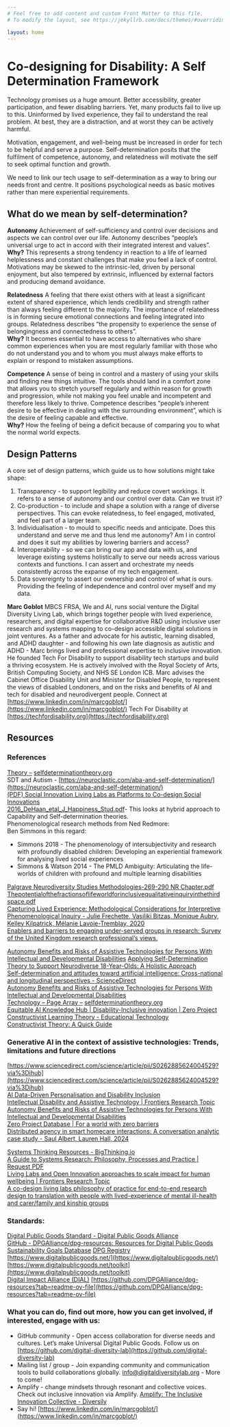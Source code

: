 ```yaml
---
# Feel free to add content and custom Front Matter to this file.
# To modify the layout, see https://jekyllrb.com/docs/themes/#overriding-theme-defaults

layout: home
---
```


<!-- ## Ensuring digital technology can serve the underserved through lived experience and understanding overlooked needs in their environment -->

# Co-designing for Disability: A Self Determination Framework

Technology promises us a huge amount. Better accessibility, greater participation, and fewer disabling barriers. Yet, many products fail to live up to this. Uninformed by lived experience, they fail to understand the real problem. At best, they are a distraction, and at worst they can be actively harmful.

Motivation, engagement, and well-being must be increased in order for tech to be helpful and serve a purpose. Self-determination posits that the fulfilment of competence, autonomy, and relatedness will motivate the self to seek optimal function and growth.

We need to link our tech usage to self-determination as a way to bring our needs front and centre. It positions psychological needs as basic motives rather than mere experiential requirements.

## What do we mean by self-determination?

**Autonomy**
Achievement of self-sufficiency and control over decisions and aspects we can control over our life. Autonomy describes “people’s universal urge to act in accord with their integrated interest and values”.  
**Why?** This represents a strong tendency in reaction to a life of learned helplessness and constant challenges that make you feel a lack of control. Motivations may be skewed to the intrinsic-led, driven by personal enjoyment, but also tempered by extrinsic, influenced by external factors and producing demand avoidance.

**Relatedness**
A feeling that there exist others with at least a significant extent of shared experience, which lends credibility and strength rather than always feeling different to the majority. The importance of relatedness is in forming secure emotional connections and feeling integrated into groups. Relatedness describes “the propensity to experience the sense of belongingness and connectedness to others”.  
**Why?** It becomes essential to have access to alternatives who share common experiences when you are most regularly familiar with those who do not understand you and to whom you must always make efforts to explain or respond to mistaken assumptions.

**Competence**
A sense of being in control and a mastery of using your skills and finding new things intuitive. The tools should land in a comfort zone that allows you to stretch yourself regularly and within reason for growth and progression, while not making you feel unable and incompetent and therefore less likely to thrive. Competence describes “people’s inherent desire to be effective in dealing with the surrounding environment”, which is the desire of feeling capable and effective.  
**Why?** How the feeling of being a deficit because of comparing you to what the normal world expects.

## Design Patterns

A core set of design patterns, which guide us to how solutions might take shape:

1. Transparency \- to support legibility and reduce covert workings. It refers to a sense of autonomy and our control over data. Can we trust it?  
2. Co-production \- to include and shape a solution with a range of diverse perspectives. This can evoke relatedness, to feel engaged, motivated, and feel part of a larger team.  
3. Individualisation \- to mould to specific needs and anticipate. Does this understand and serve me and thus lend me autonomy? Am I in control and does it suit my abilities by lowering barriers and access?  
4. Interoperability \- so we can bring our app and data with us, and leverage existing systems holistically to serve our needs across various contexts and functions. I can assert and orchestrate my needs consistently across the expanse of my tech engagement.
5. Data sovereignty to assert our ownership and control of what is ours. Providing the feeling of independence and control over myself and my data.

**Marc Goblot** MBCS FRSA, We and AI, runs social venture the Digital Diversity Living Lab, which brings together people with lived experience, researchers, and digital expertise for collaborative R\&D using inclusive user research and systems mapping to co-design accessible digital solutions in joint ventures. As a father and advocate for his autistic, learning disabled, and ADHD daughter \- and following his own late diagnosis as autistic and ADHD \- Marc brings lived and professional expertise to inclusive innovation. He founded Tech For Disability to support disability tech startups and build a thriving ecosystem. He is actively involved with the Royal Society of Arts, British Computing Society, and NHS SE London ICB. Marc advises the Cabinet Office Disability Unit and Minister for Disabled People, to represent the views of disabled Londoners, and on the risks and benefits of AI and tech for disabled and neurodivergent people. 
Connect at [https://www.linkedin.com/in/marcgoblot/](https://www.linkedin.com/in/marcgoblot/)
Tech For Disability at [https://techfordisability.org](https://techfordisability.org)

## Resources

### References

[Theory –](https://selfdeterminationtheory.org/theory/) [selfdeterminationtheory.org](http://selfdeterminationtheory.org)  
SDT and Autism \- [https://neuroclastic.com/aba-and-self-determination/](https://neuroclastic.com/aba-and-self-determination/)  
[(PDF) Social Innovation Living Labs as Platforms to Co-design Social Innovations](https://www.researchgate.net/publication/340391475_Social_Innovation_Living_Labs_as_Platforms_to_Co-design_Social_Innovations)  
[2016\_DeHaan\_etal\_J\_Happiness\_Stud.pdf](https://drive.google.com/file/d/17NJJg4aPpLBi158oooc5jGA_zEAgP3tg/view?usp=drive_link)\- This looks at hybrid approach to Capability and Self-determination theories.  
Phenomenological research methods from Ned Redmore:  
Ben Simmons in this regard:

* Simmons 2018 \- The phenomenology of intersubjectivity and research with profoundly disabled children: Developing an experiential framework for analysing lived social experiences  
* Simmons & Watson 2014 \- The PMLD Ambiguity: Articulating the life-worlds of children with profound and multiple learning disabilities

[Palgrave Neurodiversity Studies Methodologies-269-290 NR Chapter.pdf](https://drive.google.com/file/d/1qFlnYxn6hwEZU-dNU_rPtXsKHAoD3JWv/view?usp=drive_link)  
[Thepotentialofthefractionsoflifeworldforinclusivequalitativeinquiryinthethirdspace.pdf](https://drive.google.com/file/d/1aVYkNTd_OZ1wJve8fSExBlAjcU8MTByW/view?usp=drive_link)  
[Capturing Lived Experience: Methodological Considerations for Interpretive Phenomenological Inquiry \- Julie Frechette, Vasiliki Bitzas, Monique Aubry, Kelley Kilpatrick, Mélanie Lavoie-Tremblay, 2020](https://journals.sagepub.com/doi/full/10.1177/1609406920907254)  
[Enablers and barriers to engaging under-served groups in research: Survey of the United Kingdom research professional’s views.](https://openresearch.nihr.ac.uk/articles/3-37)

[Autonomy Benefits and Risks of Assistive Technologies for Persons With Intellectual and Developmental Disabilities](https://www.frontiersin.org/journals/public-health/articles/10.3389/fpubh.2018.00296/full)
[Applying Self-Determination Theory to Support Neurodiverse 18-Year-Olds: A Holistic Approach](https://docs.google.com/document/d/1weW_rNypNWWNLCD8SUm_4FdiKRgVpXyUXQsf8dcHNXc/edit?usp=drive_link)  
[Self-determination and attitudes toward artificial intelligence: Cross-national and longitudinal perspectives \- ScienceDirect](https://www.sciencedirect.com/science/article/pii/S0736585323000771?via%3Dihub)  
[Autonomy Benefits and Risks of Assistive Technologies for Persons With Intellectual and Developmental Disabilities](https://www.frontiersin.org/journals/public-health/articles/10.3389/fpubh.2018.00296/full)  
[Technology – Page Array –](https://selfdeterminationtheory.org/research/technology/) [selfdeterminationtheory.org](http://selfdeterminationtheory.org)  
[Equitable AI Knowledge Hub | Disability-Inclusive innovation | Zero Project](https://zeroproject.org/tools/artifical-intelligence/equitable-ai-knowledge-hub)  
[Constructivist Learning Theory \- Educational Technology](https://educationaltechnology.net/constructivist-learning-theory/)  
[Constructivist Theory: A Quick Guide](https://dovetail.com/research/constructivist-theory/)

### Generative AI in the context of assistive technologies: Trends, limitations and future directions

[https://www.sciencedirect.com/science/article/pii/S0262885624004529?via%3Dihub](https://www.sciencedirect.com/science/article/pii/S0262885624004529?via%3Dihub)  
[AI Data-Driven Personalisation and Disability Inclusion](https://www.frontiersin.org/journals/artificial-intelligence/articles/10.3389/frai.2020.571955/full)  
[Intellectual Disability and Assistive Technology | Frontiers Research Topic](https://www.frontiersin.org/research-topics/6246/intellectual-disability-and-assistive-technology/magazine)  
[Autonomy Benefits and Risks of Assistive Technologies for Persons With Intellectual and Developmental Disabilities](https://www.frontiersin.org/journals/public-health/articles/10.3389/fpubh.2018.00296/full)  
[Zero Project Database | For a world with zero barriers](https://zeroproject.org/tools/zero-project-database)  
[Distributed agency in smart homecare interactions: A conversation analytic case study \- Saul Albert, Lauren Hall, 2024](https://journals.sagepub.com/doi/10.1177/17504813241267059)

[Systems Thinking Resources \- BigThinking.io](https://bigthinking.io/systems-thinking-resources/)  
[A Guide to Systems Research: Philosophy, Processes and Practice | Request PDF](https://www.researchgate.net/publication/321539909_A_Guide_to_Systems_Research_Philosophy_Processes_and_Practice)  
[Living Labs and Open Innovation approaches to scale impact for human wellbeing | Frontiers Research Topic](https://www.frontiersin.org/research-topics/20968/living-labs-and-open-innovation-approaches-to-scale-impact-for-human-wellbeing/magazine)  
[A co-design living labs philosophy of practice for end-to-end research design to translation with people with lived-experience of mental ill-health and carer/family and kinship groups](https://www.frontiersin.org/journals/public-health/articles/10.3389/fpubh.2023.1206620/full)

### Standards:

[Digital Public Goods Standard \- Digital Public Goods Alliance](https://www.digitalpublicgoods.net/standard)  
[GitHub \- DPGAlliance/dpg-resources: Resources for Digital Public Goods](https://github.com/DPGAlliance/dpg-resources)  
[Sustainability Goals Database](https://embeddingproject.org/goals-database/)
[DPG Registry](https://www.digitalpublicgoods.net/registry)  
[https://www.digitalpublicgoods.net/](https://www.digitalpublicgoods.net/)  
[https://www.digitalpublicgoods.net/toolkit](https://www.digitalpublicgoods.net/toolkit)  
[Digital Impact Alliance (DIAL)](https://dial.global/)
[https://github.com/DPGAlliance/dpg-resources?tab=readme-ov-file](https://github.com/DPGAlliance/dpg-resources?tab=readme-ov-file)

### What you can do, find out more, how you can get involved, if interested, engage with us:

* GitHub community \- Open access collaboration for diverse needs and cultures. Let’s make Universal Digital Public Goods. Follow us on [https://github.com/digital-diversity-lab](https://github.com/digital-diversity-lab)
* Mailing list / group \- Join expanding community and communication tools to build collaborations globally. [info@digitaldiversitylab.org](mailto:info@digitaldiversitylab.org) \- More to come\!  
* Amplify \- change mindsets through resonant and collective voices. Check out inclusive innovation via Amplify. [Amplify: The Inclusive Innovation Collective \- Diversily](https://www.diversily.com/amplify/)
* Say hi\! [https://www.linkedin.com/in/marcgoblot/](https://www.linkedin.com/in/marcgoblot/)

